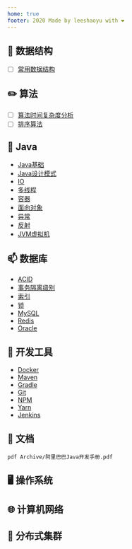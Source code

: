 ```yaml
---
home: true
footer: 2020 Made by leeshaoyu with ❤️
---
```

## 📝   数据结构
- [ ] [常用数据结构](AlgorithmsAndDataStructures\数据结构.md)

## ✏️ 算法
- [ ] [算法时间复杂度分析](AlgorithmsAndDataStructures/复杂度分析.md)
- [ ] [排序算法](AlgorithmsAndDataStructures/排序算法.md)

## 🍵️   Java
- [Java基础](Java/Java基础.md)
- [Java设计模式](Java/Java设计模式.md)
- [IO](Java/IO.md)
- [多线程](Java/多线程.md)
- [容器](Java/容器.md)
- [面向对象](Java/面向对象.md)
- [异常](Java/异常.md)
- [反射](Java/反射.md)
- [JVM虚拟机](Java/JVM虚拟机.md)

## 📫    数据库
- [ACID](Database/ACID.md)
- [事务隔离级别](Database/事务隔离级别.md)
- [索引](Database/索引.md)
- [锁](Database/锁.md)
- [MySQL](Database/MySQL.md)
- [Redis](Database/Redis.md)
- [Oracle](Database/Oracle.md)

## 🔧    开发工具
- [Docker](Tool/Docker.md)
- [Maven](Tool/Maven.md)
- [Gradle](Tool/Gradle.md)
- [Git](Tool/Git.md)
- [NPM](Tool/NPM.md)
- [Yarn](Tool/Yarn.md)
- [Jenkins](Tool/Jenkins.md)

## 📝   文档
​```pdf
	Archive/阿里巴巴Java开发手册.pdf
​```

## 🖥    操作系统

##  🌐   计算机网络

## 💭    分布式集群
